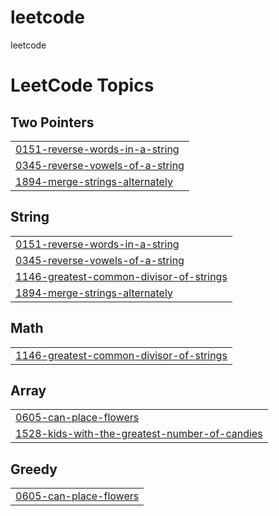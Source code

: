 # leetcode
leetcode

<!---LeetCode Topics Start-->
# LeetCode Topics
## Two Pointers
|  |
| ------- |
| [0151-reverse-words-in-a-string](https://github.com/surihwang/leetcode/tree/master/0151-reverse-words-in-a-string) |
| [0345-reverse-vowels-of-a-string](https://github.com/surihwang/leetcode/tree/master/0345-reverse-vowels-of-a-string) |
| [1894-merge-strings-alternately](https://github.com/surihwang/leetcode/tree/master/1894-merge-strings-alternately) |
## String
|  |
| ------- |
| [0151-reverse-words-in-a-string](https://github.com/surihwang/leetcode/tree/master/0151-reverse-words-in-a-string) |
| [0345-reverse-vowels-of-a-string](https://github.com/surihwang/leetcode/tree/master/0345-reverse-vowels-of-a-string) |
| [1146-greatest-common-divisor-of-strings](https://github.com/surihwang/leetcode/tree/master/1146-greatest-common-divisor-of-strings) |
| [1894-merge-strings-alternately](https://github.com/surihwang/leetcode/tree/master/1894-merge-strings-alternately) |
## Math
|  |
| ------- |
| [1146-greatest-common-divisor-of-strings](https://github.com/surihwang/leetcode/tree/master/1146-greatest-common-divisor-of-strings) |
## Array
|  |
| ------- |
| [0605-can-place-flowers](https://github.com/surihwang/leetcode/tree/master/0605-can-place-flowers) |
| [1528-kids-with-the-greatest-number-of-candies](https://github.com/surihwang/leetcode/tree/master/1528-kids-with-the-greatest-number-of-candies) |
## Greedy
|  |
| ------- |
| [0605-can-place-flowers](https://github.com/surihwang/leetcode/tree/master/0605-can-place-flowers) |
<!---LeetCode Topics End-->